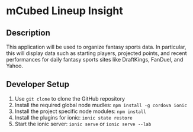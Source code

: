 # mCubed Lineup Insight

Description
----
This application will be used to organize fantasy sports data. In particular, this will display data such as starting players, projected points, and recent performances for daily fantasy sports sites like DraftKings, FanDuel, and Yahoo.

Developer Setup
----
1. Use `git clone` to clone the GitHub repository
1. Install the required global node mudles: `npm install -g cordova ionic`
1. Install the project specific node modules: `npm install`
1. Install the plugins for ionic: `ionic state restore`
1. Start the ionic server: `ionic serve` or `ionic serve --lab`
